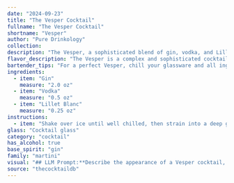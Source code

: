 ```yaml
---
date: "2024-09-23"
title: "The Vesper Cocktail"
fullname: "The Vesper Cocktail"
shortname: "Vesper"
author: "Pure Drinkology"
collection:
description: "The Vesper, a sophisticated blend of gin, vodka, and Lillet Blanc, is a classic Martini variation.  Created by Ian Fleming for his fictional spy James Bond, the Vesper's dry, herbaceous profile with a touch of sweetness reflects the character's refined tastes. "
flavor_description: "The Vesper is a complex and sophisticated cocktail. Gin dominates the palate with its juniper and botanical notes, balanced by the dryness of vodka. Lillet Blanc adds a touch of sweetness and bitterness, with hints of citrus and floral aromas. The overall taste profile is dry, refreshing, and slightly herbal, with a lingering finish that hints at both the gin and the Lillet. "
bartender_tips: "For a perfect Vesper, chill your glassware and all ingredients, especially the Lillet Blanc. Use a good quality gin and vodka, and measure precisely.  Shake vigorously with ice to thoroughly chill the drink, then double strain for a crystal clear result. Garnish with a lemon twist and express the oils over the drink before discarding. "
ingredients:
  - item: "Gin"
    measure: "2.0 oz"
  - item: "Vodka"
    measure: "0.5 oz"
  - item: "Lillet Blanc"
    measure: "0.25 oz"
instructions:
  - item: "Shake over ice until well chilled, then strain into a deep goblet and garnish with a thin slice of lemon peel."
glass: "Cocktail glass"
category: "cocktail"
has_alcohol: true
base_spirit: "gin"
family: "martini"
visual: "## LLM Prompt:**Describe the appearance of a Vesper cocktail, focusing on its color, clarity, and any potential garnish. Pay attention to the subtle details and textures of the drink, and use evocative language to paint a picture of its visual appeal.****Here's some additional information to help you:*** **Ingredients:** Gin, Vodka, Lillet Blanc* **Typical Ratio:** 3:1:1 (Gin:Vodka:Lillet Blanc)* **Garnish:** Typically a lemon twist, sometimes an olive* **Appearance:** The Vesper has a pale, almost translucent, golden hue with a slight shimmer. **Possible descriptive elements:*** **Color:**  Pale golden, straw-like, almost champagne-like* **Clarity:**  Translucent, slightly hazy, shimmering* **Texture:**  Smooth, silky, slightly oily* **Garnish:**  The lemon twist provides a bright, contrasting element, while the olive adds a briny counterpoint.**Remember to focus on the visual appeal of the drink and use evocative language to create a vivid image in the reader's mind.** "
source: "thecocktaildb"
---
```


